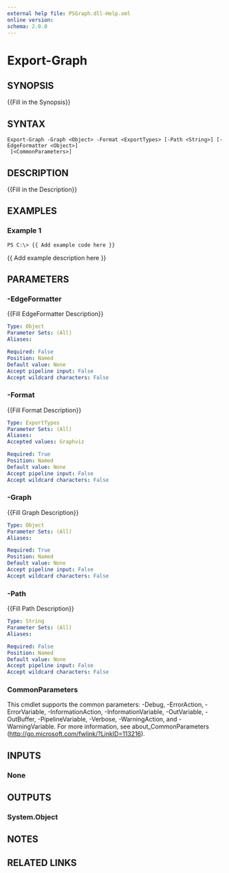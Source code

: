 ```yaml
---
external help file: PSGraph.dll-Help.xml
online version: 
schema: 2.0.0
---
```


# Export-Graph

## SYNOPSIS
{{Fill in the Synopsis}}

## SYNTAX

```
Export-Graph -Graph <Object> -Format <ExportTypes> [-Path <String>] [-EdgeFormatter <Object>]
 [<CommonParameters>]
```

## DESCRIPTION
{{Fill in the Description}}

## EXAMPLES

### Example 1
```
PS C:\> {{ Add example code here }}
```

{{ Add example description here }}

## PARAMETERS

### -EdgeFormatter
{{Fill EdgeFormatter Description}}

```yaml
Type: Object
Parameter Sets: (All)
Aliases: 

Required: False
Position: Named
Default value: None
Accept pipeline input: False
Accept wildcard characters: False
```

### -Format
{{Fill Format Description}}

```yaml
Type: ExportTypes
Parameter Sets: (All)
Aliases: 
Accepted values: Graphviz

Required: True
Position: Named
Default value: None
Accept pipeline input: False
Accept wildcard characters: False
```

### -Graph
{{Fill Graph Description}}

```yaml
Type: Object
Parameter Sets: (All)
Aliases: 

Required: True
Position: Named
Default value: None
Accept pipeline input: False
Accept wildcard characters: False
```

### -Path
{{Fill Path Description}}

```yaml
Type: String
Parameter Sets: (All)
Aliases: 

Required: False
Position: Named
Default value: None
Accept pipeline input: False
Accept wildcard characters: False
```

### CommonParameters
This cmdlet supports the common parameters: -Debug, -ErrorAction, -ErrorVariable, -InformationAction, -InformationVariable, -OutVariable, -OutBuffer, -PipelineVariable, -Verbose, -WarningAction, and -WarningVariable. For more information, see about_CommonParameters (http://go.microsoft.com/fwlink/?LinkID=113216).

## INPUTS

### None

## OUTPUTS

### System.Object

## NOTES

## RELATED LINKS

